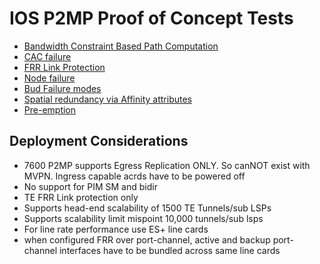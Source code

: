 # IOS P2MP Proof of Concept Tests

 * [Bandwidth Constraint Based Path Computation](/IOS-PCALC.html)
 * [CAC failure](/IOS-CACfailure.html)
 * [FRR Link Protection](/IOS-FRRLP.html)
 * [Node failure](/IOS-Nodefail.html)
 * [Bud Failure modes](/IOS-Bud.html)
 * [Spatial redundancy via Affinity attributes](/IOS-Affinity.html)
 * [Pre-emption](/IOS-Preemption.html)

## Deployment Considerations
 * 7600 P2MP supports Egress Replication ONLY. So canNOT exist with MVPN. Ingress capable acrds have to be powered off
 * No support for PIM SM and bidir
 * TE FRR Link protection only
 * Supports head-end scalability of 1500 TE Tunnels/sub LSPs
 * Supports scalability limit mispoint 10,000 tunnels/sub lsps
 * For line rate performance use ES+ line cards
 * when configured FRR over port-channel, active and backup port-channel interfaces have to be bundled across same line cards

